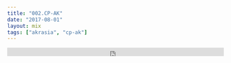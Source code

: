 ```yaml
---
title: "002.CP-AK"
date: "2017-08-01"
layout: mix
tags: ["akrasia", "cp-ak"]
---
```


<iframe width="100%" height="20" scrolling="no" frameborder="no" allow="autoplay" src="https://w.soundcloud.com/player/?url=https%3A//api.soundcloud.com/tracks/345535024&color=%230c0b0c&inverse=true&auto_play=true&show_user=true"></iframe>